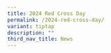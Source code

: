 ```yaml
---
title: 2024 Red Cross Day
permalink: /2024-red-cross-day/
variant: tiptap
description: ""
third_nav_title: News
---
```

